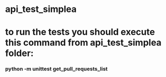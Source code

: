 # api_test_simplea
# to run the tests you should execute this command from api_test_simplea folder:
### python -m unittest get_pull_requests_list
